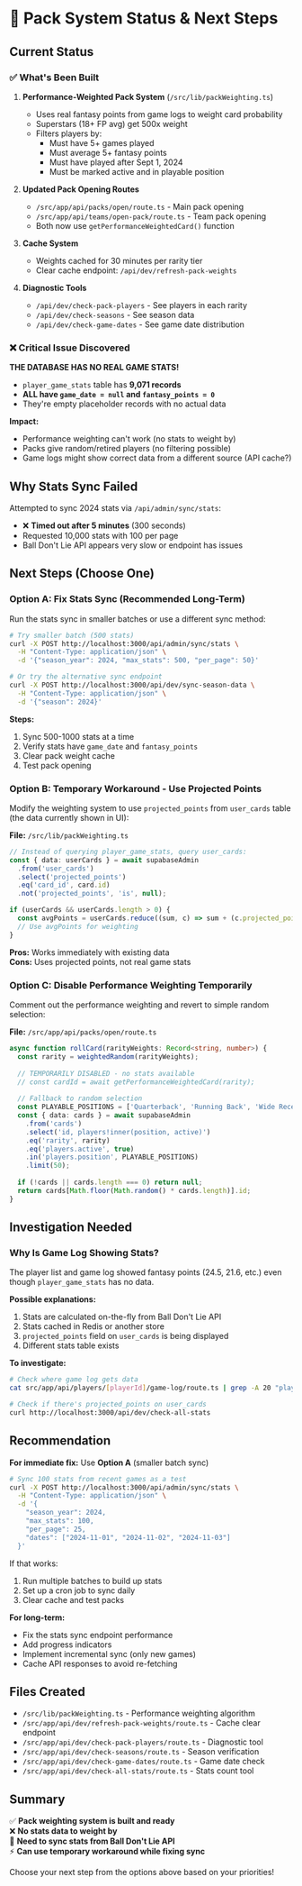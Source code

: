 # 🎯 Pack System Status & Next Steps

## Current Status

### ✅ What's Been Built

1. **Performance-Weighted Pack System** (`/src/lib/packWeighting.ts`)
   - Uses real fantasy points from game logs to weight card probability
   - Superstars (18+ FP avg) get 500x weight
   - Filters players by:
     - Must have 5+ games played
     - Must average 5+ fantasy points
     - Must have played after Sept 1, 2024
     - Must be marked active and in playable position

2. **Updated Pack Opening Routes**
   - `/src/app/api/packs/open/route.ts` - Main pack opening
   - `/src/app/api/teams/open-pack/route.ts` - Team pack opening
   - Both now use `getPerformanceWeightedCard()` function

3. **Cache System**
   - Weights cached for 30 minutes per rarity tier
   - Clear cache endpoint: `/api/dev/refresh-pack-weights`

4. **Diagnostic Tools**
   - `/api/dev/check-pack-players` - See players in each rarity
   - `/api/dev/check-seasons` - See season data
   - `/api/dev/check-game-dates` - See game date distribution

### ❌ Critical Issue Discovered

**THE DATABASE HAS NO REAL GAME STATS!**

- `player_game_stats` table has **9,071 records**
- **ALL have `game_date = null` and `fantasy_points = 0`**
- They're empty placeholder records with no actual data

**Impact:**
- Performance weighting can't work (no stats to weight by)
- Packs give random/retired players (no filtering possible)
- Game logs might show correct data from a different source (API cache?)

## Why Stats Sync Failed

Attempted to sync 2024 stats via `/api/admin/sync/stats`:
- ❌ **Timed out after 5 minutes** (300 seconds)
- Requested 10,000 stats with 100 per page
- Ball Don't Lie API appears very slow or endpoint has issues

## Next Steps (Choose One)

### Option A: **Fix Stats Sync** (Recommended Long-Term)

Run the stats sync in smaller batches or use a different sync method:

```bash
# Try smaller batch (500 stats)
curl -X POST http://localhost:3000/api/admin/sync/stats \
  -H "Content-Type: application/json" \
  -d '{"season_year": 2024, "max_stats": 500, "per_page": 50}'

# Or try the alternative sync endpoint
curl -X POST http://localhost:3000/api/dev/sync-season-data \
  -H "Content-Type: application/json" \
  -d '{"season": 2024}'
```

**Steps:**
1. Sync 500-1000 stats at a time
2. Verify stats have `game_date` and `fantasy_points`
3. Clear pack weight cache
4. Test pack opening

### Option B: **Temporary Workaround - Use Projected Points**

Modify the weighting system to use `projected_points` from `user_cards` table (the data currently shown in UI):

**File:** `/src/lib/packWeighting.ts`

```typescript
// Instead of querying player_game_stats, query user_cards:
const { data: userCards } = await supabaseAdmin
  .from('user_cards')
  .select('projected_points')
  .eq('card_id', card.id)
  .not('projected_points', 'is', null);

if (userCards && userCards.length > 0) {
  const avgPoints = userCards.reduce((sum, c) => sum + (c.projected_points || 0), 0) / userCards.length;
  // Use avgPoints for weighting
}
```

**Pros:** Works immediately with existing data  
**Cons:** Uses projected points, not real game stats

### Option C: **Disable Performance Weighting Temporarily**

Comment out the performance weighting and revert to simple random selection:

**File:** `/src/app/api/packs/open/route.ts`

```typescript
async function rollCard(rarityWeights: Record<string, number>) {
  const rarity = weightedRandom(rarityWeights);
  
  // TEMPORARILY DISABLED - no stats available
  // const cardId = await getPerformanceWeightedCard(rarity);
  
  // Fallback to random selection
  const PLAYABLE_POSITIONS = ['Quarterback', 'Running Back', 'Wide Receiver', 'Tight End'];
  const { data: cards } = await supabaseAdmin
    .from('cards')
    .select('id, players!inner(position, active)')
    .eq('rarity', rarity)
    .eq('players.active', true)
    .in('players.position', PLAYABLE_POSITIONS)
    .limit(50);
  
  if (!cards || cards.length === 0) return null;
  return cards[Math.floor(Math.random() * cards.length)].id;
}
```

## Investigation Needed

### Why Is Game Log Showing Stats?

The player list and game log showed fantasy points (24.5, 21.6, etc.) even though `player_game_stats` has no data.

**Possible explanations:**
1. Stats are calculated on-the-fly from Ball Don't Lie API
2. Stats cached in Redis or another store
3. `projected_points` field on `user_cards` is being displayed
4. Different stats table exists

**To investigate:**
```bash
# Check where game log gets data
cat src/app/api/players/[playerId]/game-log/route.ts | grep -A 20 "player_game_stats"

# Check if there's projected_points on user_cards
curl http://localhost:3000/api/dev/check-all-stats
```

## Recommendation

**For immediate fix:** Use **Option A** (smaller batch sync)

```bash
# Sync 100 stats from recent games as a test
curl -X POST http://localhost:3000/api/admin/sync/stats \
  -H "Content-Type: application/json" \
  -d '{
    "season_year": 2024, 
    "max_stats": 100, 
    "per_page": 25,
    "dates": ["2024-11-01", "2024-11-02", "2024-11-03"]
  }'
```

If that works:
1. Run multiple batches to build up stats
2. Set up a cron job to sync daily
3. Clear cache and test packs

**For long-term:** 
- Fix the stats sync endpoint performance
- Add progress indicators
- Implement incremental sync (only new games)
- Cache API responses to avoid re-fetching

## Files Created

- `/src/lib/packWeighting.ts` - Performance weighting algorithm
- `/src/app/api/dev/refresh-pack-weights/route.ts` - Cache clear endpoint
- `/src/app/api/dev/check-pack-players/route.ts` - Diagnostic tool
- `/src/app/api/dev/check-seasons/route.ts` - Season verification
- `/src/app/api/dev/check-game-dates/route.ts` - Game date check
- `/src/app/api/dev/check-all-stats/route.ts` - Stats count tool

## Summary

✅ **Pack weighting system is built and ready**  
❌ **No stats data to weight by**  
🔧 **Need to sync stats from Ball Don't Lie API**  
⚡ **Can use temporary workaround while fixing sync**

Choose your next step from the options above based on your priorities!

